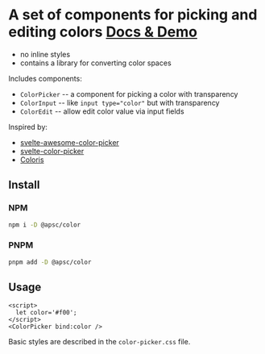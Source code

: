 # A set of components for picking and editing colors [Docs & Demo](https://andrey-pavlenko.github.io/svelte-components/#/color)

- no inline styles
- contains a library for converting color spaces

Includes components:

- `ColorPicker` -- a component for picking a color with transparency
- `ColorInput` -- like `input type="color"` but with transparency
- `ColorEdit` -- allow edit color value via input fields

Inspired by:

- [svelte-awesome-color-picker](https://svelte-awesome-color-picker.vercel.app/)
- [svelte-color-picker](https://github.com/efeskucuk/svelte-color-picker)
- [Coloris](https://github.com/mdbassit/Coloris)

## Install

### NPM

```sh
npm i -D @apsc/color
```

### PNPM

```sh
pnpm add -D @apsc/color
```

## Usage

```tsx
<script>
  let color='#f00';
</script>
<ColorPicker bind:color />
```

Basic styles are described in the `color-picker.css` file.
